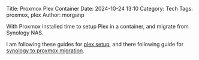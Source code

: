 Title: Proxmox Plex Container
Date: 2024-10-24 13:10 
Category: Tech
Tags: proxmox, plex
Author: morganp

With Proxmox installed time to setup Plex in a container, and migrate from Synology NAS.

I am following these guides for [plex setup][plex], and there following guide for [synology to proxmox migration][migrate].


[plex]: https://www.derekseaman.com/2023/04/proxmox-plex-lxc-with-alder-lake-transcoding.html 
[migrate]: https://www.derekseaman.com/2023/04/migration-guide-plex-on-synology-to-proxmox-lxc.html
